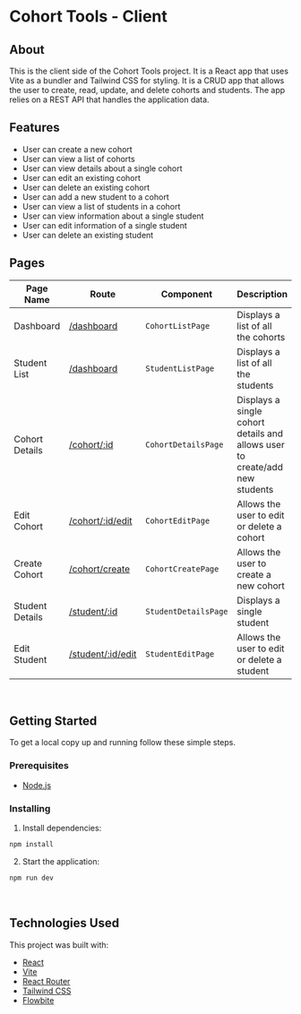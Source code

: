 # Cohort Tools - Client

## About
This is the client side of the Cohort Tools project. It is a React app that uses Vite as a bundler and Tailwind CSS for styling. It is a CRUD app that allows the user to create, read, update, and delete cohorts and students. The app relies on a REST API that handles the application data.


## Features
- User can create a new cohort
- User can view a list of cohorts
- User can view details about a single cohort
- User can edit an existing cohort
- User can delete an existing cohort
- User can add a new student to a cohort
- User can view a list of students in a cohort
- User can view information about a single student
- User can edit information of a single student
- User can delete an existing student


## Pages

| Page Name       | Route | Component | Description |
|-----------------|-------|-----------|-------------|
| Dashboard       | [/dashboard](http://localhost:5173/dashboard) | `CohortListPage` | Displays a list of all the cohorts |
| Student List    | [/dashboard](http://localhost:5173/students) | `StudentListPage` | Displays a list of all the students |
| Cohort Details  | [/cohort/:id](http://localhost:5173/cohort/1) | `CohortDetailsPage` | Displays a single cohort details and allows user to create/add new students |
| Edit Cohort     | [/cohort/:id/edit](http://localhost:5173/cohort/1/edit) | `CohortEditPage` | Allows the user to edit or delete a cohort |
| Create Cohort   | [/cohort/create](http://localhost:5173/cohort/create) | `CohortCreatePage` | Allows the user to create a new cohort |
| Student Details | [/student/:id](http://localhost:5173/student/1) | `StudentDetailsPage` | Displays a single student |
| Edit Student    | [/student/:id/edit](http://localhost:5173/student/1/edit) | `StudentEditPage` | Allows the user to edit or delete a student |

<br>

## Getting Started


To get a local copy up and running follow these simple steps.

### Prerequisites

- [Node.js](https://nodejs.org/en/)

### Installing

1. Install dependencies:

```sh
npm install
```

2. Start the application:

```sh
npm run dev
```
<br>


## Technologies Used

This project was built with:

- [React](https://reactjs.org/)
- [Vite](https://vitejs.dev/)
- [React Router](https://reactrouter.com/)
- [Tailwind CSS](https://tailwindcss.com/)
- [Flowbite](https://flowbite.com/)
